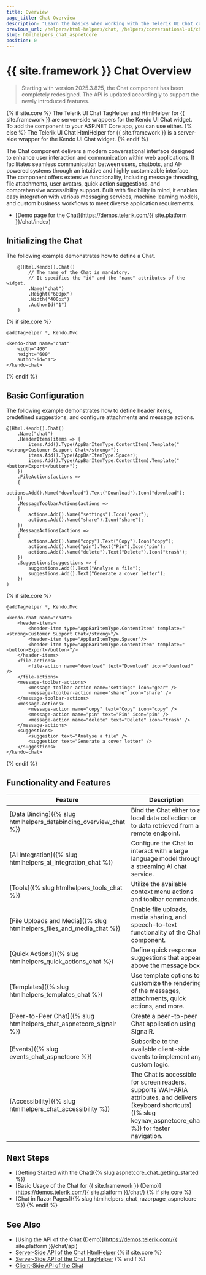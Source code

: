 ```yaml
---
title: Overview
page_title: Chat Overview
description: "Learn the basics when working with the Telerik UI Chat component for {{ site.framework }}."
previous_url: /helpers/html-helpers/chat, /helpers/conversational-ui/chat/overview, /html-helpers/conversational-ui/chat/toolbar
slug: htmlhelpers_chat_aspnetcore
position: 0
---
```


# {{ site.framework }} Chat Overview

> Starting with version 2025.3.825, the Chat component has been completely redesigned. The API is updated accordingly to support the newly introduced features.

{% if site.core %}
The Telerik UI Chat TagHelper and HtmlHelper for {{ site.framework }} are server-side wrappers for the Kendo UI Chat widget. To add the component to your ASP.NET Core app, you can use either.
{% else %}
The Telerik UI Chat HtmlHelper for {{ site.framework }} is a server-side wrapper for the Kendo UI Chat widget.
{% endif %}

The Chat component delivers a modern conversational interface designed to enhance user interaction and communication within web applications. It facilitates seamless communication between users, chatbots, and AI-powered systems through an intuitive and highly customizable interface. The component offers extensive functionality, including message threading, file attachments, user avatars, quick action suggestions, and comprehensive accessibility support. Built with flexibility in mind, it enables easy integration with various messaging services, machine learning models, and custom business workflows to meet diverse application requirements.

* [Demo page for the Chat](https://demos.telerik.com/{{ site.platform }}/chat/index)

## Initializing the Chat

The following example demonstrates how to define a Chat.

```HtmlHelper
    @(Html.Kendo().Chat()
        // The name of the Chat is mandatory.
        // It specifies the "id" and the "name" attributes of the widget.
        .Name("chat")
        .Height("600px")
        .Width("400px")
        .AuthorId("1")
    )
```
{% if site.core %}
```TagHelper
@addTagHelper *, Kendo.Mvc

<kendo-chat name="chat"
    width="400"
    height="600"
    author-id="1">
</kendo-chat>
```
{% endif %}

## Basic Configuration

The following example demonstrates how to define header items, predefined suggestions, and configure attachments and message actions.

```HtmlHelper
@(Html.Kendo().Chat()
    .Name("chat")
    .HeaderItems(items => {
        items.Add().Type(AppBarItemType.ContentItem).Template("<strong>Customer Support Chat</strong>");
        items.Add().Type(AppBarItemType.Spacer);
        items.Add().Type(AppBarItemType.ContentItem).Template("<button>Export</button>");
    })
    .FileActions(actions =>
    {
        actions.Add().Name("download").Text("Download").Icon("download");
    })
    .MessageToolbarActions(actions =>
    {
        actions.Add().Name("settings").Icon("gear");
        actions.Add().Name("share").Icon("share");
    })
    .MessageActions(actions =>
    {
        actions.Add().Name("copy").Text("Copy").Icon("copy");
        actions.Add().Name("pin").Text("Pin").Icon("pin");
        actions.Add().Name("delete").Text("Delete").Icon("trash");
    })
    .Suggestions(suggestions => {
        suggestions.Add().Text("Analyse a file");
        suggestions.Add().Text("Generate a cover letter");
    })
)
```
{% if site.core %}
```TagHelper
@addTagHelper *, Kendo.Mvc

<kendo-chat name="chat">
    <header-items>
        <header-item type="AppBarItemType.ContentItem" template="<strong>Customer Support Chat</strong>"/>
        <header-item type="AppBarItemType.Spacer"/>
        <header-item type="AppBarItemType.ContentItem" template="<button>Export</button>"/>
    </header-items>
    <file-actions>
        <file-action name="download" text="Download" icon="download" />
    </file-actions>
    <message-toolbar-actions>
        <message-toolbar-action name="settings" icon="gear" />
        <message-toolbar-action name="share" icon="share" />
    </message-toolbar-actions>
    <message-actions>
        <message-action name="copy" text="Copy" icon="copy" />
        <message-action name="pin" text="Pin" icon="pin" />
        <message-action name="delete" text="Delete" icon="trash" />
    </message-actions>
    <suggestions>
        <suggestion text="Analyse a file" />
        <suggestion text="Generate a cover letter" />
    </suggestions>
</kendo-chat>
```
{% endif %}

## Functionality and Features

|Feature|Description|
|-------|-----------|
| [Data Binding]({% slug htmlhelpers_databinding_overview_chat %}) | Bind the Chat either to a local data collection or to data retrieved from a remote endpoint. |
| [AI Integration]({% slug htmlhelpers_ai_integration_chat %}) | Configure the Chat to interact with a large language model through a streaming AI chat service. |
| [Tools]({% slug htmlhelpers_tools_chat %}) | Utilize the available context menu actions and toolbar commands. |
| [File Uploads and Media]({% slug htmlhelpers_files_and_media_chat %}) | Enable file uploads, media sharing, and speech-to-text functionality of the Chat component. |
| [Quick Actions]({% slug htmlhelpers_quick_actions_chat %}) | Define quick response suggestions that appear above the message box. |
| [Templates]({% slug htmlhelpers_templates_chat %}) | Use template options to customize the rendering of the messages, attachments, quick actions, and more. |
| [Peer-to-Peer Chat]({% slug htmlhelpers_chat_aspnetcore_signalr %}) | Create a peer-to-peer Chat application using SignalR. |
| [Events]({% slug events_chat_aspnetcore %}) | Subscribe to the available client-side events to implement any custom logic. |
| [Accessibility]({% slug htmlhelpers_chat_accessibility %}) | The Chat is accessible for screen readers, supports WAI-ARIA attributes, and delivers [keyboard shortcuts]({% slug keynav_aspnetcore_chat %}) for faster navigation. |

## Next Steps

* [Getting Started with the Chat]({% slug aspnetcore_chat_getting_started %})
* [Basic Usage of the Chat for {{ site.framework }} (Demo)](https://demos.telerik.com/{{ site.platform }}/chat/)
{% if site.core %}
* [Chat in Razor Pages]({% slug htmlhelpers_chat_razorpage_aspnetcore %})
{% endif %}

## See Also

* [Using the API of the Chat (Demo)](https://demos.telerik.com/{{ site.platform }}/chat/api)
* [Server-Side API of the Chat HtmlHelper](/api/chat)
{% if site.core %}
* [Server-Side API of the Chat TagHelper](/api/taghelpers/chat)
{% endif %}
* [Client-Side API of the Chat](https://docs.telerik.com/kendo-ui/api/javascript/ui/chat)
